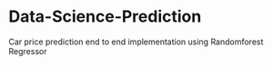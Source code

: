 # Data-Science-Prediction
Car price prediction end to end implementation using Randomforest Regressor
